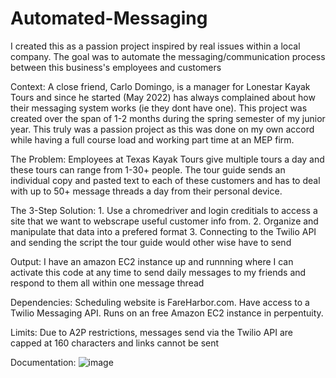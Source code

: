 # Automated-Messaging
I created this as a passion project inspired by real issues within a local company. The goal was to automate the messaging/communication process between this business's employees and customers

Context: A close friend, Carlo Domingo, is a manager for Lonestar Kayak Tours and since he started (May 2022) has always complained about how their messaging system works (ie they dont have one). This project was created over the span of 1-2 months during the spring semester of my junior year. This truly was a passion project as this was done on my own accord while having a full course load and working part time at an MEP firm.

The Problem: Employees at Texas Kayak Tours give multiple tours a day and these tours can range from 1-30+ people. The tour guide sends an individual copy and pasted text to each of these customers and has to deal with up to 50+ message threads a day from their personal device. 

The 3-Step Solution: 1. Use a chromedriver and login creditials to access a site that we want to webscrape useful customer info from. 2. Organize and manipulate that data into a prefered format 3. Connecting to the Twilio API and sending the script the tour guide would other wise have to send

Output: I have an amazon EC2 instance up and runnning where I can activate this code at any time to send daily messages to my friends and respond to them all within one message thread

Dependencies: Scheduling website is FareHarbor.com. Have access to a Twilio Messaging API. Runs on an free Amazon EC2 instance in perpentuity.

Limits: Due to A2P restrictions, messages send via the Twilio API are capped at 160 characters and links cannot be sent

Documentation: ![image](https://github.com/kghorsak1/Automated-Messaging/assets/139821085/0c7e1792-72c0-4215-92b6-fb5d767e622c)


